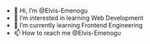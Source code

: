 - 👋 Hi, I’m @Elvis-Emenogu
- 👀 I’m interested in learning Web Development 
- 🌱 I’m currently learning Frontend Engineering
- 📫 How to reach me @Elvis-Emenogu

<!---
Elvis-Emenogu/Elvis-Emenogu is a ✨ special ✨ repository because its `README.md` (this file) appears on your GitHub profile.
You can click the Preview link to take a look at your changes.
--->
